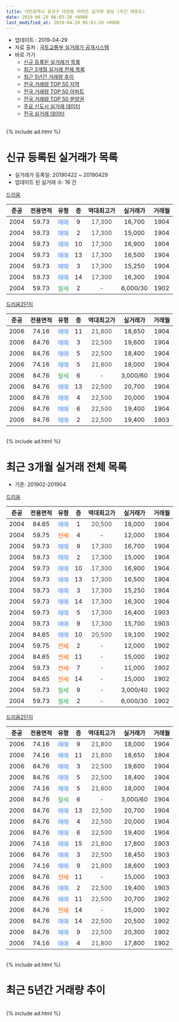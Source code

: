 ```yaml
---
title: 대전광역시 유성구 대정동 아파트 실거래 정보 (주간 레포트)
date: 2019-04-29 06:03:20 +0900
last_modified_at: 2019-04-29 06:03:20 +0900
---
```


* 업데이트 : 2019-04-29
* 자료 출처 : [국토교통부 실거래가 공개시스템](http://rt.molit.go.kr)
* 바로 가기
    * [신규 등록된 실거래가 목록](#신규-등록된-실거래가-목록)
    * [최근 3개월 실거래 전체 목록](#최근-3개월-실거래-전체-목록)
    * [최근 5년간 거래량 추이](#최근-5년간-거래량-추이)
    * [전국 거래량 TOP 50 지역](https://inasie.github.io/apt-trade-info/최근-3개월-전국에서-가장-거래가-많이-발생한-지역)
    * [전국 거래량 TOP 50 아파트](https://inasie.github.io/apt-trade-info/최근-3개월-전국에서-가장-거래가-많이-발생한-아파트)
    * [전국 거래량 TOP 50 분양권](https://inasie.github.io/apt-trade-info/최근-3개월-전국에서-가장-거래가-많이-발생한-분양권)
    * [주요 신도시 실거래 데이터](https://inasie.github.io/apt-trade-info/주요-신도시)
    * [전국 실거래 데이터](https://inasie.github.io/apt-trade-info/전국)
<br>
{% include ad.html %}
<br>

# 신규 등록된 실거래가 목록
* 실거래가 등록일: 20190422 ~ 20190429
* 업데이트 된 실거래 수: 16 건


[드리움](https://search.naver.com/search.naver?query=%EB%8C%80%EC%A0%84%EA%B4%91%EC%97%AD%EC%8B%9C+%EC%9C%A0%EC%84%B1%EA%B5%AC+%EB%8C%80%EC%A0%95%EB%8F%99+%EB%93%9C%EB%A6%AC%EC%9B%80)

|준공|전용면적|유형|층|역대최고가|실거래가|거래월|
|:---:|:---:|:---:|:---:|:---:|:---:|:---:|
|2004|59.73|<span style="color:#4285f3">매매</span>|9|<span style="color:#444444">17,300</span>|16,700|1904|
|2004|59.73|<span style="color:#4285f3">매매</span>|2|<span style="color:#444444">17,300</span>|15,000|1904|
|2004|59.73|<span style="color:#4285f3">매매</span>|10|<span style="color:#444444">17,300</span>|16,900|1904|
|2004|59.73|<span style="color:#4285f3">매매</span>|13|<span style="color:#444444">17,300</span>|16,500|1904|
|2004|59.73|<span style="color:#4285f3">매매</span>|3|<span style="color:#444444">17,300</span>|15,250|1904|
|2004|59.73|<span style="color:#4285f3">매매</span>|14|<span style="color:#444444">17,300</span>|16,300|1904|
|2004|59.73|<span style="color:#34a853">월세</span>|2|<span style="color:#444444">-</span>|6,000/30|1902|

[드리움2단지](https://search.naver.com/search.naver?query=%EB%8C%80%EC%A0%84%EA%B4%91%EC%97%AD%EC%8B%9C+%EC%9C%A0%EC%84%B1%EA%B5%AC+%EB%8C%80%EC%A0%95%EB%8F%99+%EB%93%9C%EB%A6%AC%EC%9B%802%EB%8B%A8%EC%A7%80)

|준공|전용면적|유형|층|역대최고가|실거래가|거래월|
|:---:|:---:|:---:|:---:|:---:|:---:|:---:|
|2006|74.16|<span style="color:#4285f3">매매</span>|11|<span style="color:#444444">21,800</span>|18,650|1904|
|2006|84.76|<span style="color:#4285f3">매매</span>|3|<span style="color:#444444">22,500</span>|19,600|1904|
|2006|84.76|<span style="color:#4285f3">매매</span>|5|<span style="color:#444444">22,500</span>|18,400|1904|
|2006|74.16|<span style="color:#4285f3">매매</span>|5|<span style="color:#444444">21,800</span>|18,000|1904|
|2006|84.76|<span style="color:#34a853">월세</span>|6|<span style="color:#444444">-</span>|3,000/60|1904|
|2006|84.76|<span style="color:#4285f3">매매</span>|13|<span style="color:#444444">22,500</span>|20,700|1904|
|2006|84.76|<span style="color:#4285f3">매매</span>|4|<span style="color:#444444">22,500</span>|20,000|1904|
|2006|84.76|<span style="color:#4285f3">매매</span>|6|<span style="color:#444444">22,500</span>|19,400|1904|
|2006|84.76|<span style="color:#4285f3">매매</span>|2|<span style="color:#444444">22,500</span>|19,400|1903|


<br>
{% include ad.html %}
<br>

# 최근 3개월 실거래 전체 목록
* 기준: 201902-201904


[드리움](https://search.naver.com/search.naver?query=%EB%8C%80%EC%A0%84%EA%B4%91%EC%97%AD%EC%8B%9C+%EC%9C%A0%EC%84%B1%EA%B5%AC+%EB%8C%80%EC%A0%95%EB%8F%99+%EB%93%9C%EB%A6%AC%EC%9B%80)

|준공|전용면적|유형|층|역대최고가|실거래가|거래월|
|:---:|:---:|:---:|:---:|:---:|:---:|:---:|
|2004|84.65|<span style="color:#4285f3">매매</span>|1|<span style="color:#444444">20,500</span>|18,000|1904|
|2004|59.75|<span style="color:#ff5a00">전세</span>|4|<span style="color:#444444">-</span>|12,000|1904|
|2004|59.73|<span style="color:#4285f3">매매</span>|9|<span style="color:#444444">17,300</span>|16,700|1904|
|2004|59.73|<span style="color:#4285f3">매매</span>|2|<span style="color:#444444">17,300</span>|15,000|1904|
|2004|59.73|<span style="color:#4285f3">매매</span>|10|<span style="color:#444444">17,300</span>|16,900|1904|
|2004|59.73|<span style="color:#4285f3">매매</span>|13|<span style="color:#444444">17,300</span>|16,500|1904|
|2004|59.73|<span style="color:#4285f3">매매</span>|3|<span style="color:#444444">17,300</span>|15,250|1904|
|2004|59.73|<span style="color:#4285f3">매매</span>|14|<span style="color:#444444">17,300</span>|16,300|1904|
|2004|59.73|<span style="color:#4285f3">매매</span>|5|<span style="color:#444444">17,300</span>|16,400|1903|
|2004|59.73|<span style="color:#4285f3">매매</span>|9|<span style="color:#444444">17,300</span>|15,700|1903|
|2004|84.65|<span style="color:#4285f3">매매</span>|10|<span style="color:#444444">20,500</span>|19,100|1902|
|2004|59.75|<span style="color:#ff5a00">전세</span>|2|<span style="color:#444444">-</span>|12,000|1902|
|2004|84.65|<span style="color:#ff5a00">전세</span>|11|<span style="color:#444444">-</span>|15,000|1902|
|2004|59.73|<span style="color:#ff5a00">전세</span>|7|<span style="color:#444444">-</span>|11,000|1902|
|2004|84.65|<span style="color:#ff5a00">전세</span>|14|<span style="color:#444444">-</span>|15,000|1902|
|2004|59.73|<span style="color:#34a853">월세</span>|9|<span style="color:#444444">-</span>|3,000/40|1902|
|2004|59.73|<span style="color:#34a853">월세</span>|2|<span style="color:#444444">-</span>|6,000/30|1902|

[드리움2단지](https://search.naver.com/search.naver?query=%EB%8C%80%EC%A0%84%EA%B4%91%EC%97%AD%EC%8B%9C+%EC%9C%A0%EC%84%B1%EA%B5%AC+%EB%8C%80%EC%A0%95%EB%8F%99+%EB%93%9C%EB%A6%AC%EC%9B%802%EB%8B%A8%EC%A7%80)

|준공|전용면적|유형|층|역대최고가|실거래가|거래월|
|:---:|:---:|:---:|:---:|:---:|:---:|:---:|
|2006|74.16|<span style="color:#4285f3">매매</span>|9|<span style="color:#444444">21,800</span>|18,000|1904|
|2006|74.16|<span style="color:#4285f3">매매</span>|11|<span style="color:#444444">21,800</span>|18,650|1904|
|2006|84.76|<span style="color:#4285f3">매매</span>|3|<span style="color:#444444">22,500</span>|19,600|1904|
|2006|84.76|<span style="color:#4285f3">매매</span>|5|<span style="color:#444444">22,500</span>|18,400|1904|
|2006|74.16|<span style="color:#4285f3">매매</span>|5|<span style="color:#444444">21,800</span>|18,000|1904|
|2006|84.76|<span style="color:#34a853">월세</span>|6|<span style="color:#444444">-</span>|3,000/60|1904|
|2006|84.76|<span style="color:#4285f3">매매</span>|13|<span style="color:#444444">22,500</span>|20,700|1904|
|2006|84.76|<span style="color:#4285f3">매매</span>|4|<span style="color:#444444">22,500</span>|20,000|1904|
|2006|84.76|<span style="color:#4285f3">매매</span>|6|<span style="color:#444444">22,500</span>|19,400|1904|
|2006|74.16|<span style="color:#4285f3">매매</span>|15|<span style="color:#444444">21,800</span>|17,800|1903|
|2006|84.76|<span style="color:#4285f3">매매</span>|3|<span style="color:#444444">22,500</span>|18,450|1903|
|2006|74.16|<span style="color:#4285f3">매매</span>|9|<span style="color:#444444">21,800</span>|18,600|1903|
|2006|84.76|<span style="color:#ff5a00">전세</span>|11|<span style="color:#444444">-</span>|15,000|1903|
|2006|84.76|<span style="color:#4285f3">매매</span>|2|<span style="color:#444444">22,500</span>|19,400|1903|
|2006|84.76|<span style="color:#4285f3">매매</span>|11|<span style="color:#444444">22,500</span>|20,700|1902|
|2006|84.76|<span style="color:#ff5a00">전세</span>|14|<span style="color:#444444">-</span>|15,000|1902|
|2006|84.76|<span style="color:#4285f3">매매</span>|14|<span style="color:#444444">22,500</span>|20,500|1902|
|2006|84.76|<span style="color:#4285f3">매매</span>|9|<span style="color:#444444">22,500</span>|20,300|1902|
|2006|74.16|<span style="color:#4285f3">매매</span>|4|<span style="color:#444444">21,800</span>|17,800|1902|


<br>
{% include ad.html %}
<br>

# 최근 5년간 거래량 추이


<div style="width:100%;">
    <canvas id="deal_progress" height="200"></canvas>
</div>

<script>
new Chart(document.getElementById("deal_progress"), {
    type: 'line',
    data: {
        labels: ['201404','201405','201406','201407','201408','201409','201410','201411','201412','201501','201502','201503','201504','201505','201506','201507','201508','201509','201510','201511','201512','201601','201602','201603','201604','201605','201606','201607','201608','201609','201610','201611','201612','201701','201702','201703','201704','201705','201706','201707','201708','201709','201710','201711','201712','201801','201802','201803','201804','201805','201806','201807','201808','201809','201810','201811','201812','201901','201902','201903','201904'],
        datasets: [{
            label: '매매',
            pointRadius: 1,
            data: [3, 11, 5, 3, 14, 9, 9, 2, 7, 10, 3, 10, 5, 9, 4, 1, 6, 8, 13, 8, 7, 4, 5, 6, 8, 3, 9, 10, 12, 11, 9, 8, 11, 7, 9, 17, 2, 9, 9, 14, 6, 11, 10, 7, 12, 13, 5, 13, 7, 6, 5, 3, 6, 3, 9, 4, 6, 3, 5, 6, 15],
            borderColor: "rgba(255, 201, 14, 1)",
            backgroundColor: "rgba(255, 201, 14, 0.5)",
            fill: false,
            lineTension: 0
        },{
            label: '전월세',
            pointRadius: 1,
            data: [6, 3, 7, 4, 8, 5, 13, 4, 9, 14, 6, 4, 5, 8, 4, 9, 10, 10, 7, 5, 3, 6, 6, 11, 9, 4, 5, 7, 7, 12, 4, 3, 3, 3, 4, 5, 2, 10, 4, 6, 4, 1, 6, 5, 4, 7, 6, 6, 2, 5, 2, 3, 8, 2, 14, 0, 6, 10, 7, 1, 2],
            borderColor: "rgba(0, 141, 185, 1)",
            backgroundColor: "rgba(0, 141, 185, 0.5)",
            fill: false,
            lineTension: 0
        }
        ]
    },
    options: {
        responsive: true,
        title: {
            display: false
        },
        tooltips: {
            mode: 'index',
            intersect: false
        },
        hover: {
            mode: 'nearest',
            intersect: true
        },
        scales: {
            xAxes: [{
                display: true,
                scaleLabel: {
                    display: true,
                    labelString: '년/월'
                }
            }],
            yAxes: [{
                display: true,
                ticks: {
                    suggestedMin: 0,
                },
                scaleLabel: {
                    display: true,
                    labelString: '실거래 수'
                }
            }]
        }
    }
});

</script>


<br>
{% include ad.html %}
<br>

